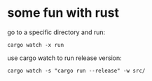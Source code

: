 # some fun with rust

go to a specific directory and run:
```
cargo watch -x run
```

use cargo watch to run release version:
```
cargo watch -s "cargo run --release" -w src/
```